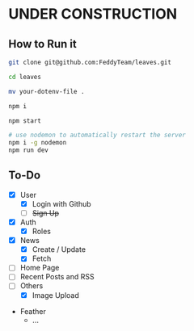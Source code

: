 UNDER CONSTRUCTION
==================

How to Run it
----

``` bash
git clone git@github.com:FeddyTeam/leaves.git

cd leaves

mv your-dotenv-file .

npm i

npm start

# use nodemon to automatically restart the server
npm i -g nodemon
npm run dev
```


To-Do
----

- [x] User
    - [x] Login with Github
    - [ ] ~~Sign Up~~
- [x] Auth
    - [x] Roles
- [x] News
    - [x] Create / Update
    - [x] Fetch
- [ ] Home Page
- [ ] Recent Posts and RSS
- [ ] Others
    - [x] Image Upload
- Feather
    - ...
